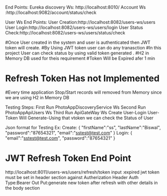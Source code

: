 End Points:
Eureka discovery Ws: http://localhost:8010/
Account Ws :http://localhost:9082/account/status/check



User Ws End Points:
User Creation:http://localhost:8082/users-ws/users 
User Login:http://localhost:8082/users-ws/users/login 
User Status Check:http://localhost:8082/users-ws/users/status/check

#Once User created in the system and user is authenticated then JWT token will create.
#By Using JWT token user can do any tranasction 
#In this project User can check status by using valid token generated .
#H2 in Memory DB used for theis requirement
#Token Will be Expired afer 1 min
# Refresh Token Has not Implemented
#Every time application Stop/Start records will removed from Memory since we are using H2 in Memory DB

Testing Steps:
First Run PhotoAppDiscoveryService Ws
Second Run PhotoAppApiUsers Ws
Third Run ApiGateWay Ws
Create User-Login User-Token Will Generate-Using that vtoken we can check the Status of User

Json format for Testing
Ex:
Create:
{
"firstName":"ss",
"lastName":"Biswal",
"password":"87654321",
"email":"sstest@test.com"
}
Login:
{
"email":"sstest@test.com",
"password":"87654321"
}
# JWT Refresh Token End Point
http://localhost:8011/users-ws/users/refresh/token
input :expired jwt token must be set in header section against  Autherization Header
Auth Type:Bearer
Out Put:generate new token after refresh with other details in the body section 
